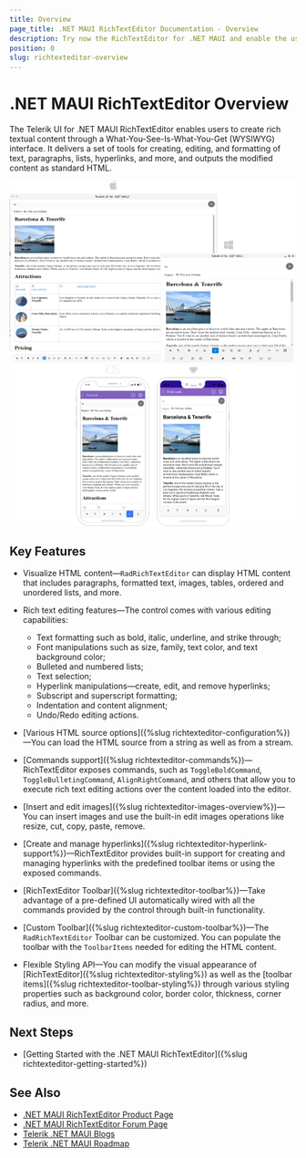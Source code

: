```yaml
---
title: Overview
page_title: .NET MAUI RichTextEditor Documentation - Overview
description: Try now the RichTextEditor for .NET MAUI and enable the users of your app to display and edit HTML content through a What-You-See-Is-What-You-Get (WYSIWYG) interface.
position: 0
slug: richtexteditor-overview
---
```


# .NET MAUI RichTextEditor Overview

The Telerik UI for .NET MAUI RichTextEditor enables users to create rich textual content through a What-You-See-Is-What-You-Get (WYSIWYG) interface. It delivers a set of tools for creating, editing, and formatting of text, paragraphs, lists, hyperlinks, and more, and outputs the modified content as standard HTML.

![.NET MAUI RichTextEditor Overview](images/richtexteditor-overview.png)

## Key Features

* Visualize HTML content&mdash;`RadRichTextEditor` can display HTML content that includes paragraphs, formatted text, images, tables, ordered and unordered lists, and more. 

* Rich text editing features&mdash;The control comes with various editing capabilities:
	* Text formatting such as bold, italic, underline, and strike through;
	* Font manipulations such as size, family, text color, and text background color;
	* Bulleted and numbered lists;
	* Text selection;
	* Hyperlink manipulations&mdash;create, edit, and remove hyperlinks;
	* Subscript and superscript formatting;
	* Indentation and content alignment;
	* Undo/Redo editing actions.

* [Various HTML source options]({%slug richtexteditor-configuration%})&mdash;You can load the HTML source from a string as well as from a stream.
* [Commands support]({%slug richtexteditor-commands%})&mdash;RichTextEditor exposes commands, such as `ToggleBoldCommand`, `ToggleBulletingCommand`, `AlignRightCommand`, and others that allow you to execute rich text editing actions over the content loaded into the editor.
* [Insert and edit images]({%slug richtexteditor-images-overview%})&mdash;You can insert images and use the built-in edit images operations like resize, cut, copy, paste, remove.
* [Create and manage hyperlinks]({%slug richtexteditor-hyperlink-support%})&mdash;RichTextEditor provides built-in support for creating and managing hyperlinks with the predefined toolbar items or using the exposed commands.
* [RichTextEditor Toolbar]({%slug richtexteditor-toolbar%})&mdash;Take advantage of a pre-defined UI automatically wired with all the commands provided by the control through built-in functionality.
* [Custom Toolbar]({%slug richtexteditor-custom-toolbar%})&mdash;The `RadRichTextEditor` Toolbar can be customized. You can populate the toolbar with the `ToolbarItems` needed for editing the HTML content.
* Flexible Styling API&mdash;You can modify the visual appearance of [RichTextEditor]({%slug richtexteditor-styling%}) as well as the [toolbar items]({%slug richtexteditor-toolbar-styling%}) through various styling properties such as background color, border color, thickness, corner radius, and more.

## Next Steps

- [Getting Started with the .NET MAUI RichTextEditor]({%slug richtexteditor-getting-started%})

## See Also

- [.NET MAUI RichTextEditor Product Page](https://www.telerik.com/maui-ui/richtexteditor)
- [.NET MAUI RichTextEditor Forum Page](https://www.telerik.com/forums/maui?tagId=2060)
- [Telerik .NET MAUI Blogs](https://www.telerik.com/blogs/mobile-net-maui)
- [Telerik .NET MAUI Roadmap](https://www.telerik.com/support/whats-new/maui-ui/roadmap)
